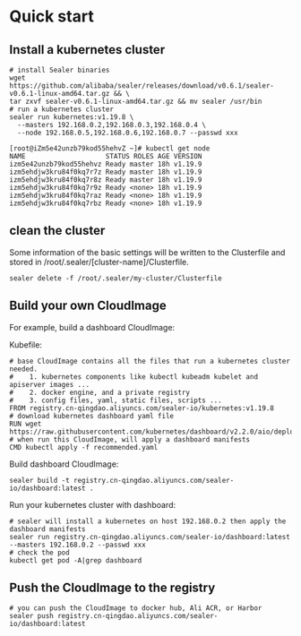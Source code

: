 # Quick start

## Install a kubernetes cluster

```shell script
# install Sealer binaries
wget https://github.com/alibaba/sealer/releases/download/v0.6.1/sealer-v0.6.1-linux-amd64.tar.gz && \
tar zxvf sealer-v0.6.1-linux-amd64.tar.gz && mv sealer /usr/bin
# run a kubernetes cluster
sealer run kubernetes:v1.19.8 \
  --masters 192.168.0.2,192.168.0.3,192.168.0.4 \
  --node 192.168.0.5,192.168.0.6,192.168.0.7 --passwd xxx
```

```shell script
[root@iZm5e42unzb79kod55hehvZ ~]# kubectl get node
NAME                    STATUS ROLES AGE VERSION
izm5e42unzb79kod55hehvz Ready master 18h v1.19.9
izm5ehdjw3kru84f0kq7r7z Ready master 18h v1.19.9
izm5ehdjw3kru84f0kq7r8z Ready master 18h v1.19.9
izm5ehdjw3kru84f0kq7r9z Ready <none> 18h v1.19.9
izm5ehdjw3kru84f0kq7raz Ready <none> 18h v1.19.9
izm5ehdjw3kru84f0kq7rbz Ready <none> 18h v1.19.9
```

## clean the cluster

Some information of the basic settings will be written to the Clusterfile and stored in /root/.sealer/[cluster-name]/Clusterfile.

```shell script
sealer delete -f /root/.sealer/my-cluster/Clusterfile
```

## Build your own CloudImage

For example, build a dashboard CloudImage:

Kubefile:

```shell script
# base CloudImage contains all the files that run a kubernetes cluster needed.
#    1. kubernetes components like kubectl kubeadm kubelet and apiserver images ...
#    2. docker engine, and a private registry
#    3. config files, yaml, static files, scripts ...
FROM registry.cn-qingdao.aliyuncs.com/sealer-io/kubernetes:v1.19.8
# download kubernetes dashboard yaml file
RUN wget https://raw.githubusercontent.com/kubernetes/dashboard/v2.2.0/aio/deploy/recommended.yaml
# when run this CloudImage, will apply a dashboard manifests
CMD kubectl apply -f recommended.yaml
```

Build dashboard CloudImage:

```shell script
sealer build -t registry.cn-qingdao.aliyuncs.com/sealer-io/dashboard:latest .
```

Run your kubernetes cluster with dashboard:

```shell script
# sealer will install a kubernetes on host 192.168.0.2 then apply the dashboard manifests
sealer run registry.cn-qingdao.aliyuncs.com/sealer-io/dashboard:latest --masters 192.168.0.2 --passwd xxx
# check the pod
kubectl get pod -A|grep dashboard
```

## Push the CloudImage to the registry

```shell script
# you can push the CloudImage to docker hub, Ali ACR, or Harbor
sealer push registry.cn-qingdao.aliyuncs.com/sealer-io/dashboard:latest
```
